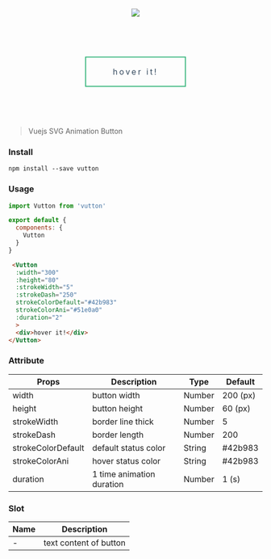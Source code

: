 <br><br><br>
<p align="center">
  <img src="https://hanwong.github.io/vutton/example/vutton-demo/src/assets/vutton.svg"/>
</p>
<br><br><br>
<p align="center">
  <div class="vutton">
    <svg width="200" height="60" xmlns="http://www.w3.org/2000/svg">
      <rect class="vutton__border" width="200" height="60" />
    </svg>
    <div class="vutton__text">
      hover it!
    </div>
  </div>
</p>
<br><br><br>


> Vuejs SVG Animation Button

### Install
```npm
npm install --save vutton
```

### Usage
```js
import Vutton from 'vutton'

export default {
  components: {
    Vutton
  }
}
```

```html
 <Vutton 
  :width="300" 
  :height="80"
  :strokeWidth="5"
  :strokeDash="250"
  strokeColorDefault="#42b983"
  strokeColorAni="#51e0a0"
  :duration="2"
  >
  <div>hover it!</div>
</Vutton>
```

### Attribute

| Props | Description | Type | Default |
|-----------|-------------|------|---------|
| width | button width | Number | 200 (px) |
| height | button height | Number | 60 (px) |
| strokeWidth | border line thick | Number | 5 |
| strokeDash | border length | Number | 200 |
| strokeColorDefault | default status color | String | #42b983 |
| strokeColorAni | hover status color | String | #42b983 |
| duration | 1 time animation duration | Number | 1 (s) |


### Slot

| Name | Description |
|-----------|-------------|
| - | text content of button |




<style>
.vutton {
  position: relative;
  margin: 0 auto;
  width: 200px;
  height: 60px;
  cursor: pointer;
}

.vutton__border {
  fill: transparent;
  stroke-dasharray: 520;
  stroke-dashoffset: 0;
  stroke-width: 4px;
  stroke: #42b983;
}

.vutton__text {
  position: absolute;
  top: 50%;
  left: 50%;
  width: 100%;
  transform: translate(-50%, -50%);
  text-align: center;
  color: #34495e;
  line-height: 60px;
  font-size: 1rem;
  letter-spacing: 0.2rem;
}

@keyframes vutton__ani {
  0% {
    stroke-dasharray: 200 400;
    stroke-dashoffset: 0;
    stroke-width: 4px;
    stroke: #42b983;
  }
  100% {
    stroke-dasharray: 200 320;
    stroke-dashoffset: -520;
    stroke-width: 4px;
    stroke: #42b983;
  }
}

.vutton:hover .vutton__border {
  -webkit-animation: 3s vutton__ani linear forwards infinite;
  animation: 3s vutton__ani linear forwards infinite;
}
</style>
